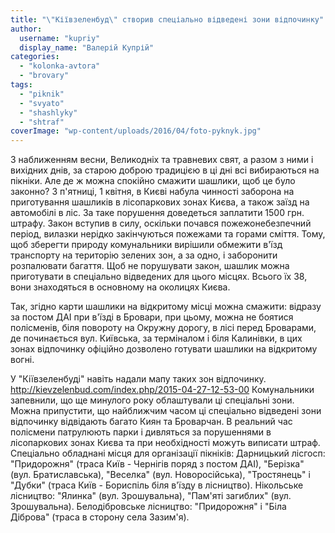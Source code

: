 ```yaml
---
title: "\"Кіївзеленбуд\" створив спеціально відведені зони відпочинку"
author: 
  username: "kupriy"
  display_name: "Валерій Купрій"
categories: 
  - "kolonka-avtora"
  - "brovary"
tags: 
  - "piknik"
  - "svyato"
  - "shashlyky"
  - "shtraf"
coverImage: "wp-content/uploads/2016/04/foto-pyknyk.jpg"
---
```


З наближенням весни, Великодніх та травневих свят, а разом з ними і вихідних днів, за старою доброю традицією в ці дні всі вибираються на пікніки. Але де ж можна спокійно смажити шашлики, щоб це було законно? З п'ятниці, 1 квітня, в Києві набула чинності заборона на приготування шашликів в лісопаркових зонах Києва, а також заїзд на автомобілі в ліс. За таке порушення доведеться заплатити 1500 грн. штрафу. Закон вступив в силу, оскільки почався пожежонебезпечний період, вилазки нерідко закінчуються пожежами та горами сміття. Тому, щоб зберегти природу комунальники вирішили обмежити в'їзд транспорту на територію зелених зон, а за одно, і заборонити розпалювати багаття. Щоб не порушувати закон, шашлик можна приготувати в спеціально відведених для цього місцях. Всього їх 38, вони знаходяться в основному на околицях Києва.

Так, згідно карти шашлики на відкритому місці можна смажити: відразу за постом ДАІ при в'їзді в Бровари, при цьому, можна не боятися полісменів, біля повороту на Окружну дорогу, в лісі перед Броварами, де починається вул. Київська, за терміналом і біля Калинівки, в цих зонах відпочинку офіційно дозволено готувати шашлики на відкритому вогні.

У "Кіївзеленбуді" навіть надали мапу таких зон відпочинку. http://kievzelenbud.com/index.php/2015-04-27-12-53-00 Комунальники запевнили, що ще минулого року облаштували ці спеціальні зони. Можна припустити, що найближчим часом ці спеціально відведені зони відпочинку відвідають багато Киян та Броварчан. В реальний час полісмени патрулюють парки і дивляться за порушеннями в лісопаркових зонах Києва та при необхідності можуть виписати штраф. Спеціально обладнані місця для організації пікніків: Дарницький лісгосп: "Придорожня" (траса Київ - Чернігів поряд з постом ДАІ), "Берізка" (вул. Братиславська), "Веселка" (вул. Новоросійська), "Тростянець" і "Дубки" (траса Київ - Бориспіль біля в'їзду в лісництво). Нікольське лісництво: "Ялинка" (вул. Зрошувальна), "Пам'яті загиблих" (вул. Зрошувальна). Белодібровське лісництво: "Придорожня" і "Біла Діброва" (траса в сторону села Зазим'я).
